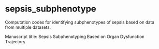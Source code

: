 # sepsis_subphenotype

Computation codes for identifying subphenotypes of sepsis based on data from multiple datasets.

Manuscript title: Sepsis Subphenotyping Based on Organ Dysfunction Trajectory
